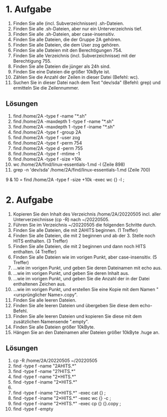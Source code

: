 # 1. Aufgabe
1. Finden Sie alle (incl. Subverzeichnissen) .sh-Dateien.  
2. Finden Sie alle .sh-Dateien, aber nur ein Unterverzeichnis tief.  
3. Finden Sie alle .sh-Dateien, aber case-insensitiv.  
4. Finden Sie alle Dateien, die der Gruppe 2A gehören.  
5. Finden Sie alle Dateien, die dem User zog gehören.  
6. Finden Sie alle Dateien mit den Berechtigungen 754.  
7. Finden Sie alle Verzeichnis (incl. Subverzeichnisse) mit der Berechtigung 755.  
8. Finden Sie alle Dateien die jünger als 24h sind.  
9. Finden Sie eine Dateien die größer 10kByte ist.  
10. Zählen Sie die Anzahl der Zeilen in dieser Datei (Befehl: wc).  
11. Suchen Sie in dieser Datei nach dem Text "dev/sda" (Befehl: grep) und ermitteln Sie die Zeilennummer.

## Lösungen
1. find /home/2A -type f -name "\*.sh"
2. find /home/2A -maxdepth 1 -type f -name "\*.sh"
3. find /home/2A -maxdepth 1 -type f -iname "\*.sh"
4. find /home/2A -type f -group 2A
5. find /home/2A -type f -user zog
6. find /home/2A -type f -perm 754
7. find /home/2A -type d -perm 755
8. find /home/2A -type f -mtime -1
9. find /home/2A -type f -size +10k
10. wc /home/2A/find/linux-essentials-1.md -l (Zeile 898)
11. grep -n 'dev/sda' /home/2A/find/linux-essentials-1.md (Zeile 700)

9 & 10 = find /home/2A -type f -size +10k -exec wc {} -l \;


# 2. Aufgabe
1. Kopieren Sie den Inhalt des Verzeichnis /home/2A/20220505 incl. aller Unterverzeichnisse (cp -R) nach ~/20220505.  
2. Führen Sie im Verzeichnis ~/20220505 die folgenden Schritte durch.  
3. Finden Sie alle Dateien, die mit 2AHITS beginnen. (1 Treffer)  
4. Finden Sie alle Dateien, die mit 2 beginnen und ab der 3. Stelle noch HITS enthalten. (3 Treffer)  
5. Finden Sie alle Dateien, die mit 2 beginnen und dann noch HITS enthalten. (4 Treffer)  
6. Finden Sie alle Dateien wie im vorigen Punkt, aber case-insensitiv. (5 Treffer)  
7. ...wie im vorigen Punkt, und geben Sie deren Dateinamen mit echo aus.  
8. ...wie im vorigen Punkt, und geben Sie deren Inhalt aus.  
9. ...wie im vorigen Punkt, und geben Sie die Anzahl der in der Datei enthaltenen Zeichen aus.  
10. ...wie im vorigen Punkt, und erstellen Sie eine Kopie mit dem Namen "<ursprünglicher Name>.copy".  
11. Finden Sie alle leeren Dateien.  
12. Finden Sie alle leeren Dateien und übergeben Sie diese dem echo-Befehl.  
13. Finden Sie alle leeren Dateien und kopieren Sie diese mit dem zusätzlichen Namensende ".empty".  
14. Finden Sie alle Dateien größer 10kByte.  
15. Hängen Sie an den Dateinamen aller Dateien größer 10kByte .huge an.

## Lösungen
1.  cp -R /home/2A/20220505 ~/20220505
1.  find -type f -name "2AHITS.\*"
2.  find -type f -name "2?HITS.\*"
3.  find -type f -name "2\*HITS.\*"
4.  find -type f -iname "2\*HITS.\*"
5.  
6.  find -type f -iname "2\*HITS.\*" -exec cat {} \;
7.  find -type f -iname "2\*HITS.\*" -exec wc {} -c \;
10.  find -type f -iname "2\*HITS.\*" -exec cp {} {}.copy \;
11.  find -type f -empty
 